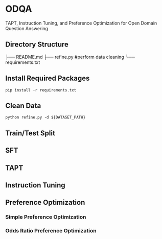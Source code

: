 # ODQA
TAPT, Instruction Tuning, and Preference Optimization for Open Domain Question Answering

## Directory Structure
├── README.md
├── refine.py #perform data cleaning
└── requirements.txt

## Install Required Packages
```pip install -r requirements.txt```

## Clean Data
```python refine.py -d ${DATASET_PATH}```

## Train/Test Split

## SFT

## TAPT

## Instruction Tuning

## Preference Optimization

### Simple Preference Optimization

### Odds Ratio Preference Optimization
